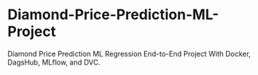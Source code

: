 # Diamond-Price-Prediction-ML-Project
 
 Diamond Price Prediction ML Regression End-to-End Project With Docker, DagsHub, MLflow, and DVC.
